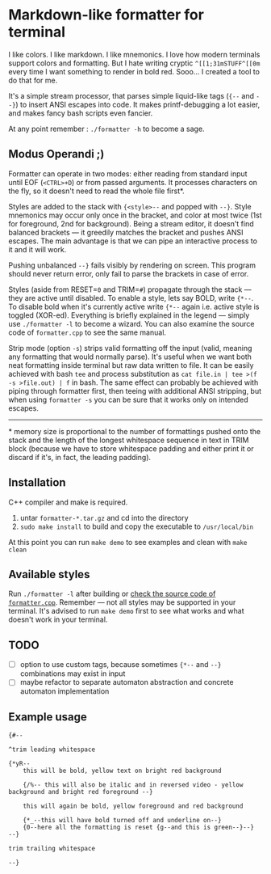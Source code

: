 # Markdown-like formatter for terminal

I like colors. I like markdown. I like mnemonics. I love how modern terminals support colors and formatting. But I hate writing cryptic `^[[1;31mSTUFF^[[0m` every time I want something to render in bold red. Sooo... I created a tool to do that for me.

It's a simple stream processor, that parses simple liquid-like tags (`{--` and `--}`) to insert ANSI escapes into code. It makes printf-debugging a lot easier, and makes fancy bash scripts even fancier.

At any point remember : `./formatter -h` to become a sage.

## Modus Operandi ;)

Formatter can operate in two modes: either reading from standard input until EOF (`<CTRL>+D`) or from passed arguments. It processes characters on the fly, so it doesn't need to read the whole file first*.

Styles are added to the stack with `{<style>--` and popped with `--}`. Style mnemonics may occur only once in the bracket, and color at most twice (1st for foreground, 2nd for background). Being a stream editor, it doesn't find balanced brackets — it greedily matches the bracket and pushes ANSI escapes. The main advantage is that we can pipe an interactive process to it and it will work.

Pushing unbalanced `--}` fails visibly by rendering on screen. This program should never return error, only fail to parse the brackets in case of error.

Styles (aside from RESET=`0` and TRIM=`#`) propagate through the stack — they are active until disabled. To enable a style, lets say BOLD, write `{*--`. To disable bold when it's currently active write `{*--` again i.e. active style is toggled (XOR-ed). Everything is briefly explained in the legend — simply use `./formatter -l` to become a wizard. You can also examine the source code of `formatter.cpp` to see the same manual.

Strip mode (option `-s`) strips valid formatting off the input (valid, meaning any formatting that would normally parse). It's useful when we want both neat formatting inside terminal but raw data written to file. It can be easily achieved with bash `tee` and process substitution as `cat file.in | tee >(f -s >file.out) | f` in bash. The same effect can probably be achieved with piping through formatter first, then teeing with additional ANSI stripping, but when using `formatter -s` you can be sure that it works only on intended escapes.

----
\* memory size is proportional to the number of formattings pushed onto the stack and the length of the longest whitespace sequence in text in TRIM block (because we have to store whitespace padding and either print it or discard if it's, in fact, the leading padding).

## Installation

C++ compiler and make is required.

1. untar `formatter-*.tar.gz` and cd into the directory
2. `sudo make install` to build and copy the executable to `/usr/local/bin`

At this point you can run `make demo` to see examples and clean with `make clean`

## Available styles

Run `./formatter -l` after building or [check the source code of `formatter.cpp`](https://github.com/T3sT3ro/T3sT3ro.github.io/blob/master/stuff/formatter/formatter.cpp). Remember — not all styles may be supported in your terminal. It's advised to run `make demo` first to see what works and what doesn't work in your terminal.

## TODO

- [ ] option to use custom tags, because sometimes `{*--` and `--}` combinations may exist in input
- [ ] maybe refactor to separate automaton abstraction and concrete automaton implementation

## Example usage

```
{#--

^trim leading whitespace

{*yR--
    this will be bold, yellow text on bright red background

    {/%-- this will also be italic and in reversed video - yellow background and bright red foreground --}

    this will again be bold, yellow foreground and red background

    {*_--this will have bold turned off and underline on--}
    {0--here all the formatting is reset {g--and this is green--}--}
--}

trim trailing whitespace

--}
```
